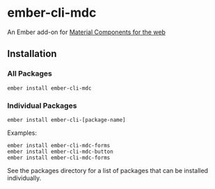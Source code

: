 ember-cli-mdc
=============

An Ember add-on for [Material Components for the web](https://github.com/material-components/material-components-web/)

Installation
------------

### All Packages

    ember install ember-cli-mdc
    
### Individual Packages

    ember install ember-cli-[package-name]
    
Examples:
    
    ember install ember-cli-mdc-forms
    ember install ember-cli-mdc-button
    ember install ember-cli-mdc-forms
    
See the packages directory for a list of packages that can be installed individually.